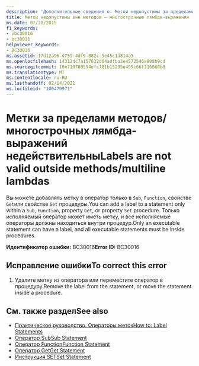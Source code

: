 ```yaml
---
description: 'Дополнительные сведения о: Метки недопустимы за пределами методов и многострочных лямбда-выражений'
title: Метки недопустимы вне методов — многострочные лямбда-выражения
ms.date: 07/20/2015
f1_keywords:
- vbc30016
- bc30016
helpviewer_keywords:
- BC30016
ms.assetid: 17d12a96-d759-4df9-882c-5e45c1d814a5
ms.openlocfilehash: 14312dc7a157632d64adfba2e4572546a808b9cd
ms.sourcegitcommit: 10e719780594efc781b15295e499c66f316068b8
ms.translationtype: MT
ms.contentlocale: ru-RU
ms.lasthandoff: 02/14/2021
ms.locfileid: "100470971"
---
```

# <a name="labels-are-not-valid-outside-methodsmultiline-lambdas"></a><span data-ttu-id="b7681-103">Метки за пределами методов/многострочных лямбда-выражений недействительны</span><span class="sxs-lookup"><span data-stu-id="b7681-103">Labels are not valid outside methods/multiline lambdas</span></span>

<span data-ttu-id="b7681-104">Вы можете добавлять метку в оператор только в `Sub`, `Function`, свойстве `Get`или свойстве `Set` процедуры.</span><span class="sxs-lookup"><span data-stu-id="b7681-104">You can add a label to a statement only within a `Sub`, `Function`, property `Get`, or property `Set` procedure.</span></span> <span data-ttu-id="b7681-105">Только исполняемый оператор может иметь метку, и все исполняемые операторы должны находиться внутри процедур.</span><span class="sxs-lookup"><span data-stu-id="b7681-105">Only an executable statement can have a label, and all executable statements must be inside procedures.</span></span>  
  
 <span data-ttu-id="b7681-106">**Идентификатор ошибки:** BC30016</span><span class="sxs-lookup"><span data-stu-id="b7681-106">**Error ID:** BC30016</span></span>  
  
## <a name="to-correct-this-error"></a><span data-ttu-id="b7681-107">Исправление ошибки</span><span class="sxs-lookup"><span data-stu-id="b7681-107">To correct this error</span></span>  
  
1. <span data-ttu-id="b7681-108">Удалите метку из оператора или переместите оператор в процедуру.</span><span class="sxs-lookup"><span data-stu-id="b7681-108">Remove the label from the statement, or move the statement inside a procedure.</span></span>  
  
## <a name="see-also"></a><span data-ttu-id="b7681-109">См. также раздел</span><span class="sxs-lookup"><span data-stu-id="b7681-109">See also</span></span>

- [<span data-ttu-id="b7681-110">Практическое руководство. Операторы меток</span><span class="sxs-lookup"><span data-stu-id="b7681-110">How to: Label Statements</span></span>](../programming-guide/program-structure/how-to-label-statements.md)
- [<span data-ttu-id="b7681-111">Оператор Sub</span><span class="sxs-lookup"><span data-stu-id="b7681-111">Sub Statement</span></span>](../language-reference/statements/sub-statement.md)
- [<span data-ttu-id="b7681-112">Оператор Function</span><span class="sxs-lookup"><span data-stu-id="b7681-112">Function Statement</span></span>](../language-reference/statements/function-statement.md)
- [<span data-ttu-id="b7681-113">Оператор Get</span><span class="sxs-lookup"><span data-stu-id="b7681-113">Get Statement</span></span>](../language-reference/statements/get-statement.md)
- [<span data-ttu-id="b7681-114">Инструкция SET</span><span class="sxs-lookup"><span data-stu-id="b7681-114">Set Statement</span></span>](../language-reference/statements/set-statement.md)

